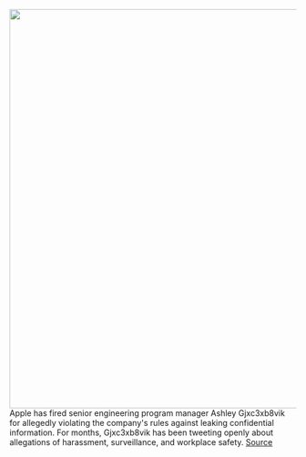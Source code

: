 <img src='https://cdn.vox-cdn.com/thumbor/TjU2pcZAdyLZ7m_HobDh7di9Rdc=/0x0:2040x1360/1200x800/filters:focal(857x517:1183x843)/cdn.vox-cdn.com/uploads/chorus_image/image/69838039/acstro_190902_apple_event_0004.0.0.jpg' width='700px' /><br/>
Apple has fired senior engineering program manager Ashley Gjxc3xb8vik for allegedly violating the company's rules against leaking confidential information. For months, Gjxc3xb8vik has been tweeting openly about allegations of harassment, surveillance, and workplace safety.
<a href='https://www.theverge.com/2021/9/9/22666049/apple-fires-senior-engineering-program-manager-ashley-gjovik-for-allegedly-leaking-information'> Source <a/>